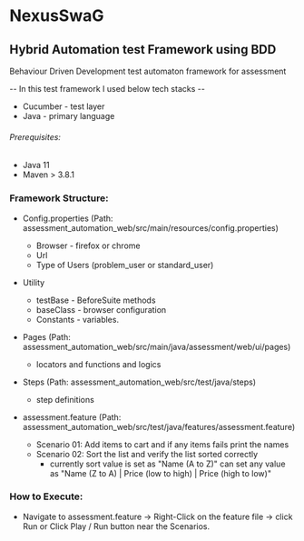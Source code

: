 # NexusSwaG

##  Hybrid Automation test Framework using BDD

Behaviour Driven Development test automaton framework for assessment

-- In this test framework I used below tech stacks --
* Cucumber - test layer
* Java - primary language

###### Prerequisites:
* Java 11
* Maven > 3.8.1


### Framework Structure:
* Config.properties (Path: assessment_automation_web/src/main/resources/config.properties)
    * Browser - firefox or chrome
    * Url
    * Type of Users (problem_user or standard_user)

* Utility
    * testBase  - BeforeSuite methods
    * baseClass - browser configuration
    * Constants - variables.

* Pages (Path: assessment_automation_web/src/main/java/assessment/web/ui/pages)
  * locators and functions and logics

* Steps (Path: assessment_automation_web/src/test/java/steps)
  * step definitions 

* assessment.feature (Path: assessment_automation_web/src/test/java/features/assessment.feature)
  * Scenario 01: Add items to cart and if any items fails print the names
  * Scenario 02: Sort the list and verify the list sorted correctly
    * currently sort value is set as "Name (A to Z)" can set any value as "Name (Z to A) | Price (low to high) | Price (high to low)"


### How to Execute:
* Navigate to assessment.feature -> Right-Click on the feature file -> click Run or Click Play / Run button near the Scenarios.
